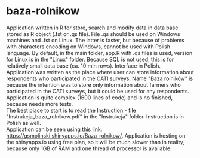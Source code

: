 # baza-rolnikow
Application written in R for store, search and modify data in data base stored as R object (.fst or .qs file). File .qs should be used on Windows machines and .fst on Linux. The latter is faster, but because of problems with characters encoding on Windows, cannot be used with Polish language. By default, in the main folder, app.R with .qs files is used, version for Linux is in the "Linux" folder. Because SQL is not used, this is for relatively small data base (ca. 10 mln rows). Interface in Polish.  
Application was written as the place where user can store information about respondents who participated in the CATI surveys. Name "Baza rolników" is because the intention was to store only information about farmers who participated in the CATI surveys, but it could be used for any respondents.  
Application is quite complex (1600 lines of code) and is no finished, because needs more tests.  
The best place to start is to read the Instruction - file "Instrukcja_baza_rolnikow.pdf" in the "Instrukcja" folder. Instruction is in Polish as well.  
Application can be seen using this link: https://gsmolinski.shinyapps.io/Baza_rolnikow/.  Application is hosting on the shinyapps.io using free plan, so it will be much slower than in reality, because only 1GB of RAM and one thread of processor is available.
